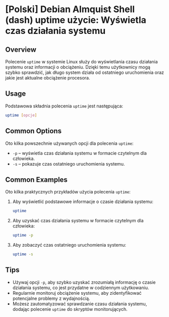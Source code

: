 # [Polski] Debian Almquist Shell (dash) uptime użycie: Wyświetla czas działania systemu

## Overview
Polecenie `uptime` w systemie Linux służy do wyświetlania czasu działania systemu oraz informacji o obciążeniu. Dzięki temu użytkownicy mogą szybko sprawdzić, jak długo system działa od ostatniego uruchomienia oraz jakie jest aktualne obciążenie procesora.

## Usage
Podstawowa składnia polecenia `uptime` jest następująca:

```bash
uptime [opcje]
```

## Common Options
Oto kilka powszechnie używanych opcji dla polecenia `uptime`:

- `-p` – wyświetla czas działania systemu w formacie czytelnym dla człowieka.
- `-s` – pokazuje czas ostatniego uruchomienia systemu.

## Common Examples
Oto kilka praktycznych przykładów użycia polecenia `uptime`:

1. Aby wyświetlić podstawowe informacje o czasie działania systemu:

    ```bash
    uptime
    ```

2. Aby uzyskać czas działania systemu w formacie czytelnym dla człowieka:

    ```bash
    uptime -p
    ```

3. Aby zobaczyć czas ostatniego uruchomienia systemu:

    ```bash
    uptime -s
    ```

## Tips
- Używaj opcji `-p`, aby szybko uzyskać zrozumiałą informację o czasie działania systemu, co jest przydatne w codziennym użytkowaniu.
- Regularnie monitoruj obciążenie systemu, aby zidentyfikować potencjalne problemy z wydajnością.
- Możesz zautomatyzować sprawdzanie czasu działania systemu, dodając polecenie `uptime` do skryptów monitorujących.